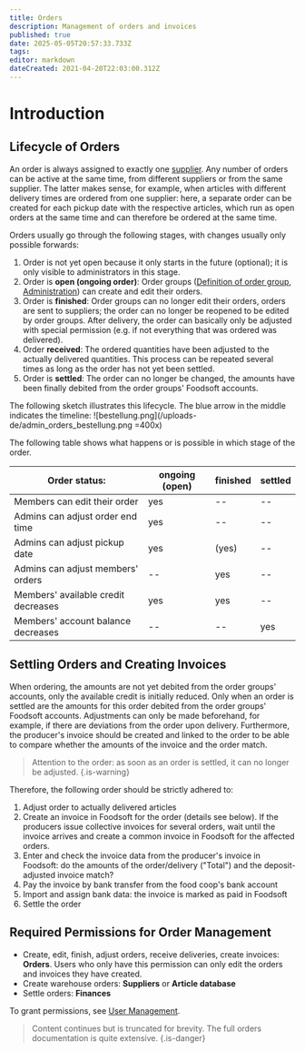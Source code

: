 ```yaml
---
title: Orders
description: Management of orders and invoices
published: true
date: 2025-05-05T20:57:33.733Z
tags: 
editor: markdown
dateCreated: 2021-04-20T22:03:00.312Z
---
```


# Introduction

## Lifecycle of Orders

An order is always assigned to exactly one [supplier](/en/documentation/admin/suppliers). Any number of orders can be active at the same time, from different suppliers or from the same supplier. The latter makes sense, for example, when articles with different delivery times are ordered from one supplier: here, a separate order can be created for each pickup date with the respective articles, which run as open orders at the same time and can therefore be ordered at the same time.

Orders usually go through the following stages, with changes usually only possible forwards:

1. Order is not yet open because it only starts in the future (optional); it is only visible to administrators in this stage.
2. Order is **open (ongoing order)**: Order groups ([Definition of order group](/en/documentation/usage/profile-ordergroup), [Administration](/en/documentation/admin/users)) can create and edit their orders.
3. Order is **finished**: Order groups can no longer edit their orders, orders are sent to suppliers; the order can no longer be reopened to be edited by order groups. After delivery, the order can basically only be adjusted with special permission (e.g. if not everything that was ordered was delivered).
3. Order **received**: The ordered quantities have been adjusted to the actually delivered quantities. This process can be repeated several times as long as the order has not yet been settled.
4. Order is **settled**: The order can no longer be changed, the amounts have been finally debited from the order groups' Foodsoft accounts.

The following sketch illustrates this lifecycle. The blue arrow in the middle indicates the timeline:
![bestellung.png](/uploads-de/admin_orders_bestellung.png =400x)

The following table shows what happens or is possible in which stage of the order.

Order status: | ongoing (open) | finished | settled
--------------|----------|---------|------------
Members can edit their order | yes | -- | -- |
Admins can adjust order end time | yes | -- | -- |
Admins can adjust pickup date | yes | (yes) | -- |
Admins can adjust members' orders | -- | yes | --
Members' available credit decreases | yes | yes | --
Members' account balance decreases | -- | -- | yes

## Settling Orders and Creating Invoices

When ordering, the amounts are not yet debited from the order groups' accounts, only the available credit is initially reduced. Only when an order is settled are the amounts for this order debited from the order groups' Foodsoft accounts.
Adjustments can only be made beforehand, for example, if there are deviations from the order upon delivery. Furthermore, the producer's invoice should be created and linked to the order to be able to compare whether the amounts of the invoice and the order match.

> Attention to the order: as soon as an order is settled, it can no longer be adjusted.
{.is-warning}

Therefore, the following order should be strictly adhered to:

1. Adjust order to actually delivered articles
2. Create an invoice in Foodsoft for the order (details see below). If the producers issue collective invoices for several orders, wait until the invoice arrives and create a common invoice in Foodsoft for the affected orders.
3. Enter and check the invoice data from the producer's invoice in Foodsoft: do the amounts of the order/delivery ("Total") and the deposit-adjusted invoice match?
4. Pay the invoice by bank transfer from the food coop's bank account
5. Import and assign bank data: the invoice is marked as paid in Foodsoft
6. Settle the order

## Required Permissions for Order Management

- Create, edit, finish, adjust orders, receive deliveries, create invoices: **Orders**. Users who only have this permission can only edit the orders and invoices they have created.
- Create warehouse orders: **Suppliers** or **Article database**
- Settle orders: **Finances**

To grant permissions, see [User Management](/en/documentation/admin/users).

> Content continues but is truncated for brevity. The full orders documentation is quite extensive.
{.is-danger}